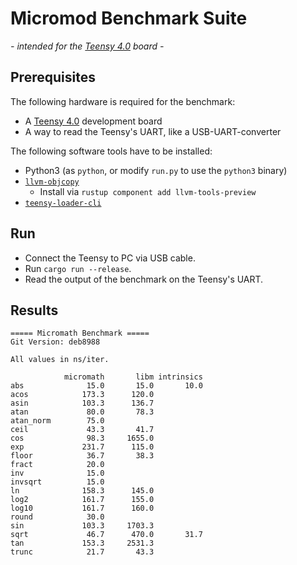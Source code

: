 # Micromod Benchmark Suite

*- intended for the [Teensy 4.0](https://www.pjrc.com/store/teensy40.html) board -*

## Prerequisites

The following hardware is required for the benchmark:
- A [Teensy 4.0](https://www.pjrc.com/store/teensy40.html) development board
- A way to read the Teensy's UART, like a USB-UART-converter

The following software tools have to be installed:
- Python3 (as `python`, or modify `run.py` to use the `python3` binary)
- [`llvm-objcopy`](https://github.com/rust-lang/rust/issues/85658)
  - Install via `rustup component add llvm-tools-preview`
- [`teensy-loader-cli`](https://www.pjrc.com/teensy/loader_cli.html)


## Run

- Connect the Teensy to PC via USB cable.
- Run `cargo run --release`.
- Read the output of the benchmark on the Teensy's UART.

## Results

```none
===== Micromath Benchmark =====
Git Version: deb8988

All values in ns/iter.

            micromath       libm intrinsics
abs              15.0       15.0       10.0
acos            173.3      120.0
asin            103.3      136.7
atan             80.0       78.3
atan_norm        75.0
ceil             43.3       41.7
cos              98.3     1655.0
exp             231.7      115.0
floor            36.7       38.3
fract            20.0
inv              15.0
invsqrt          15.0
ln              158.3      145.0
log2            161.7      155.0
log10           161.7      160.0
round            30.0
sin             103.3     1703.3
sqrt             46.7      470.0       31.7
tan             153.3     2531.3
trunc            21.7       43.3
```

